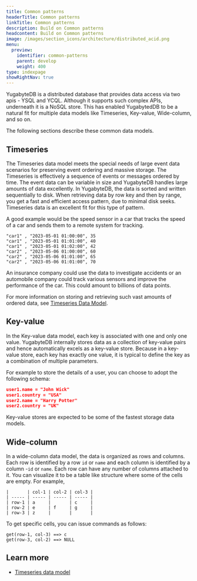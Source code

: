 ```yaml
---
title: Common patterns
headerTitle: Common patterns
linkTitle: Common patterns
description: Build on Common patterns
headcontent: Build on Common patterns
image: /images/section_icons/architecture/distributed_acid.png
menu:
  preview:
    identifier: common-patterns
    parent: develop
    weight: 400
type: indexpage
showRightNav: true
---
```


YugabyteDB is a distributed database that provides data access via two apis - YSQL and YCQL. Although it supports such complex APIs, underneath it is a NoSQL store. This has enabled YugabytedDB to be a natural fit for multiple data models like Timeseries, Key-value, Wide-column, and so on.

The following sections describe these common data models.

## Timeseries

The Timeseries data model meets the special needs of large event data scenarios for preserving event ordering and massive storage. The Timeseries is effectively a sequence of events or messages ordered by time. The event data can be variable in size and YugabyteDB handles large amounts of data excellently. In YugabyteDB, the data is sorted and written sequentially to disk. When retrieving data by row key and then by range, you get a fast and efficient access pattern, due to minimal disk seeks. Timeseries data is an excellent fit for this type of pattern.

A good example would be the speed sensor in a car that tracks the speed of a car and sends them to a remote system for tracking.

```sql{.nocopy}
"car1" , "2023-05-01 01:00:00", 35
"car1" , "2023-05-01 01:01:00", 40
"car1" , "2023-05-01 01:02:00", 42
"car2" , "2023-05-06 01:00:00", 60
"car2" , "2023-05-06 01:01:00", 65
"car2" , "2023-05-06 01:01:00", 70
```

An insurance company could use the data to investigate accidents or an automobile company could track various sensors and improve the performance of the car. This could amount to billions of data points.

For more information on storing and retrieving such vast amounts of ordered data, see [Timeseries Data Model](./timeseries).

## Key-value

In the Key-value data model, each key is associated with one and only one value. YugabyteDB internally stores data as a collection of key-value pairs and hence automatically excels as a key-value store. Because in a key-value store, each key has exactly one value, it is typical to define the key as a combination of multiple parameters.

For example to store the details of a user, you can choose to adopt the following schema:

```json
user1.name = "John Wick"
user1.country = "USA"
user2.name = "Harry Potter"
user2.country = "UK"
```

Key-value stores are expected to be some of the fastest storage data models.

## Wide-column

In a wide-column data model, the data is organized as rows and columns. Each row is identified by a row `id` or `name` and each column is identified by a column -`id` or `name`. Each row can have any number of columns attached to it. You can visualize it to be a table like structure where some of the cells are empty. For example,

```sql{.nocopy}
|       | col-1 | col-2 | col-3 |
| ----- | ----- | ----- | ----- |
| row-1 | a     |       | c     |
| row-2 | e     | f     | g     |
| row-3 | z     |       |       |
```

To get specific cells, you can issue commands as follows:

```sql{.nocopy}
get(row-1, col-3) ==> c
get(row-3, col-2) ==> NULL
```

## Learn more

- [Timeseries data model](./timeseries)
